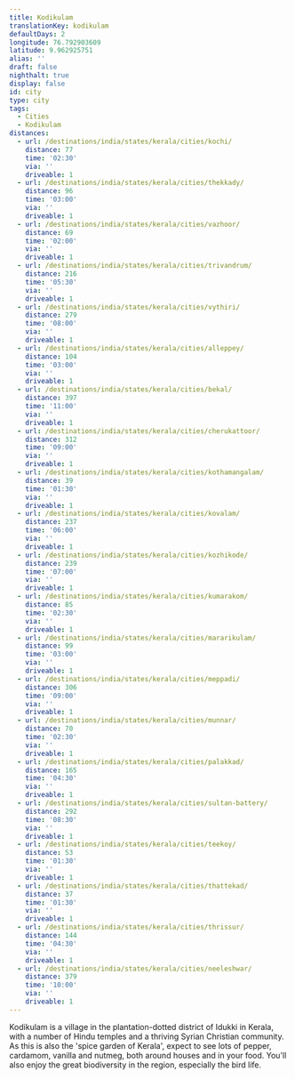 ```yaml
---
title: Kodikulam
translationKey: kodikulam
defaultDays: 2
longitude: 76.792903609
latitude: 9.962925751
alias: ''
draft: false
nighthalt: true
display: false
id: city
type: city
tags:
  - Cities
  - Kodikulam
distances:
  - url: /destinations/india/states/kerala/cities/kochi/
    distance: 77
    time: '02:30'
    via: ''
    driveable: 1
  - url: /destinations/india/states/kerala/cities/thekkady/
    distance: 96
    time: '03:00'
    via: ''
    driveable: 1
  - url: /destinations/india/states/kerala/cities/vazhoor/
    distance: 69
    time: '02:00'
    via: ''
    driveable: 1
  - url: /destinations/india/states/kerala/cities/trivandrum/
    distance: 216
    time: '05:30'
    via: ''
    driveable: 1
  - url: /destinations/india/states/kerala/cities/vythiri/
    distance: 279
    time: '08:00'
    via: ''
    driveable: 1
  - url: /destinations/india/states/kerala/cities/alleppey/
    distance: 104
    time: '03:00'
    via: ''
    driveable: 1
  - url: /destinations/india/states/kerala/cities/bekal/
    distance: 397
    time: '11:00'
    via: ''
    driveable: 1
  - url: /destinations/india/states/kerala/cities/cherukattoor/
    distance: 312
    time: '09:00'
    via: ''
    driveable: 1
  - url: /destinations/india/states/kerala/cities/kothamangalam/
    distance: 39
    time: '01:30'
    via: ''
    driveable: 1
  - url: /destinations/india/states/kerala/cities/kovalam/
    distance: 237
    time: '06:00'
    via: ''
    driveable: 1
  - url: /destinations/india/states/kerala/cities/kozhikode/
    distance: 239
    time: '07:00'
    via: ''
    driveable: 1
  - url: /destinations/india/states/kerala/cities/kumarakom/
    distance: 85
    time: '02:30'
    via: ''
    driveable: 1
  - url: /destinations/india/states/kerala/cities/mararikulam/
    distance: 99
    time: '03:00'
    via: ''
    driveable: 1
  - url: /destinations/india/states/kerala/cities/meppadi/
    distance: 306
    time: '09:00'
    via: ''
    driveable: 1
  - url: /destinations/india/states/kerala/cities/munnar/
    distance: 70
    time: '02:30'
    via: ''
    driveable: 1
  - url: /destinations/india/states/kerala/cities/palakkad/
    distance: 165
    time: '04:30'
    via: ''
    driveable: 1
  - url: /destinations/india/states/kerala/cities/sultan-battery/
    distance: 292
    time: '08:30'
    via: ''
    driveable: 1
  - url: /destinations/india/states/kerala/cities/teekoy/
    distance: 53
    time: '01:30'
    via: ''
    driveable: 1
  - url: /destinations/india/states/kerala/cities/thattekad/
    distance: 37
    time: '01:30'
    via: ''
    driveable: 1
  - url: /destinations/india/states/kerala/cities/thrissur/
    distance: 144
    time: '04:30'
    via: ''
    driveable: 1
  - url: /destinations/india/states/kerala/cities/neeleshwar/
    distance: 379
    time: '10:00'
    via: ''
    driveable: 1
---
```




















































































































































Kodikulam is a village in the plantation-dotted district of Idukki in Kerala, with a number of Hindu temples and a thriving Syrian Christian community. As this is also the 'spice garden of Kerala', expect to see lots of pepper, cardamom, vanilla and nutmeg, both around houses and in your food. You'll also enjoy the great biodiversity in the region, especially the bird life.